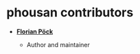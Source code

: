 phousan contributors
============================================

* **[Florian Pöck](https://github.com/yafp)**

  * Author and maintainer
